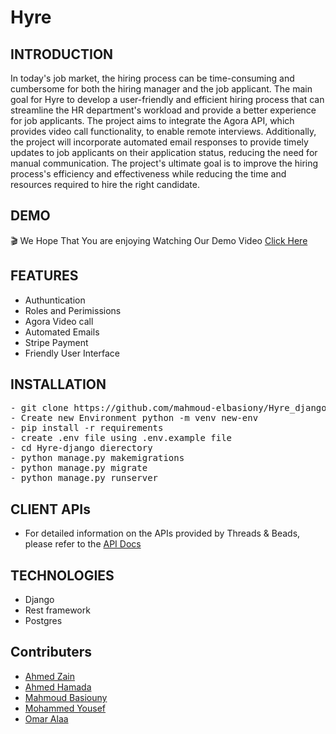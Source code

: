 # Hyre

## INTRODUCTION
In today's job market, the hiring process can be time-consuming and cumbersome for both the hiring manager and the job applicant. 
The main goal for Hyre to develop a user-friendly and efficient hiring process that can streamline the HR department's workload and provide a better experience for job applicants. The project aims to integrate the Agora API, which provides video call functionality, to enable remote interviews. Additionally, the project will incorporate automated email responses to provide timely updates to job applicants on their application status, reducing the need for manual communication. The project's ultimate goal is to improve the hiring process's efficiency and effectiveness while reducing the time and resources required to hire the right candidate.

## DEMO
🎬
We Hope That You are enjoying Watching Our Demo Video 
[Click Here](https://youtu.be/ZnjnZt5mvxE)

## FEATURES
- Authuntication
- Roles and Perimissions
- Agora Video call 
- Automated Emails
- Stripe Payment
- Friendly User Interface


## INSTALLATION
<pre>
- git clone https://github.com/mahmoud-elbasiony/Hyre_django.git
- Create new Environment python -m venv new-env
- pip install -r requirements
- create .env file using .env.example file
- cd Hyre-django dierectory
- python manage.py makemigrations
- python manage.py migrate
- python manage.py runserver
</pre>

## CLIENT APIs

- For detailed information on the APIs provided by Threads & Beads, please refer to the [API Docs](https://documenter.getpostman.com/view/19181254/2s93z5A59C)

## TECHNOLOGIES
- Django
- Rest framework
- Postgres


## Contributers

- [Ahmed Zain](https://github.com/AhmedMohamedZein)
- [Ahmed Hamada](https://github.com/AhmedHamada011)
- [Mahmoud Basiouny](https://github.com/mahmoud-elbasiony)
- [Mohammed Yousef](https://github.com/Mohamedyousef44)
- [Omar Alaa](https://github.com/omar1896)
